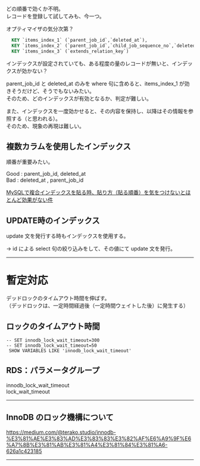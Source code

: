 どの順番で効くか不明。  
レコードを登録して試してみも、今一つ。  

オプティマイザの気分次第？
```sql
  KEY `items_index_1` (`parent_job_id`,`deleted_at`),
  KEY `items_index_2` (`parent_job_id`,`child_job_sequence_no`,`deleted_at`),
  KEY `items_index_3` (`extends_relation_key`)
```

インデックスが設定されていても、ある程度の量のレコードが無いと、インデックスが効かない？  

parent_job_id と deleted_at のみを where 句に含めると、items_index_1 が効きそうだけど、そうでもないみたい。  
そのため、どのインデックスが有効となるか、判定が難しい。  

また、インデックスを一度効かせると、その内容を保持し、以降はその情報を参照する（と思われる）。  
そのため、現象の再現は難しい。  

## 複数カラムを使用したインデックス
順番が重要みたい。  

Good : parent_job_id, deleted_at  
Bad  : deleted_at   , parent_job_id  

[MySQLで複合インデックスを貼る時、貼り方（貼る順番）を気をつけないとほとんど効果がない件](https://hiroslog.com/post/260)  


## UPDATE時のインデックス
update 文を発行する時もインデックスを使用する。  

→ id による select 句の絞り込みをして、その値にて update 文を発行。  

__________________________________________________________________________________________
# 暫定対応
デッドロックのタイムアウト時間を伸ばす。  
（デッドロックは、一定時間経過後（一定時間ウェイトした後）に発生する）  

## ロックのタイムアウト時間
```
-- SET innodb_lock_wait_timeout=300
-- SET innodb_lock_wait_timeout=50
 SHOW VARIABLES LIKE 'innodb_lock_wait_timeout'
```

## RDS：パラメータグループ
innodb_lock_wait_timeout  
lock_wait_timeout  


__________________________________________________________________________________________

## InnoDB のロック機構について
https://medium.com/@terako.studio/innodb-%E3%81%AE%E3%83%AD%E3%83%83%E3%82%AF%E6%A9%9F%E6%A7%8B%E3%81%AB%E3%81%A4%E3%81%84%E3%81%A6-626a1c423185


__________________________________________________________________________________________


